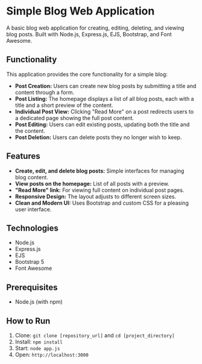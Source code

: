 # Simple Blog Web Application

A basic blog web application for creating, editing, deleting, and viewing blog posts. Built with Node.js, Express.js, EJS, Bootstrap, and Font Awesome.

## Functionality

This application provides the core functionality for a simple blog:

* **Post Creation:** Users can create new blog posts by submitting a title and content through a form.
* **Post Listing:** The homepage displays a list of all blog posts, each with a title and a short preview of the content.
* **Individual Post View:** Clicking "Read More" on a post redirects users to a dedicated page showing the full post content.
* **Post Editing:** Users can edit existing posts, updating both the title and the content.
* **Post Deletion:** Users can delete posts they no longer wish to keep.

## Features

* **Create, edit, and delete blog posts:** Simple interfaces for managing blog content.
* **View posts on the homepage:** List of all posts with a preview.
* **"Read More" link:** For viewing full content on individual post pages.
* **Responsive Design:** The layout adjusts to different screen sizes.
* **Clean and Modern UI:** Uses Bootstrap and custom CSS for a pleasing user interface.

## Technologies

* Node.js
* Express.js
* EJS
* Bootstrap 5
* Font Awesome

## Prerequisites

* Node.js (with npm)

## How to Run

1. Clone: `git clone [repository_url]` and `cd [project_directory]`
2. Install: `npm install`
3. Start: `node app.js`
4. Open: `http://localhost:3000`
